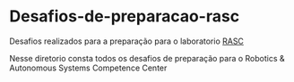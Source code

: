 # Desafios-de-preparacao-rasc

Desafios realizados para a preparação para o laboratorio 
[RASC](https://mhar-vell.github.io/rasc/)

Nesse diretorio consta todos os desafios de preparação para o Robotics & Autonomous Systems Competence Center
